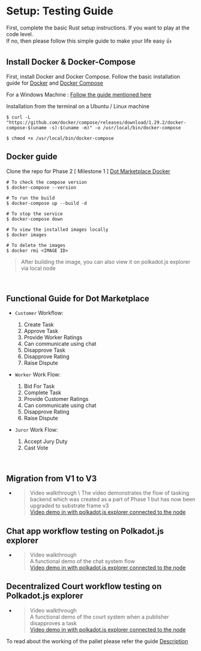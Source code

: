 # Setup: Testing Guide
First, complete the basic Rust setup instructions. If you want to play at the code level. \
If no, then please follow this simple guide to make your life easy :+1:

## Install Docker & Docker-Compose

First, install Docker and Docker Compose. Follow the basic installation guide for [Docker](https://docs.docker.com/engine/install/) and [Docker Compose](https://docs.docker.com/compose/install/)

For a Windows Machine : [Follow the guide mentioned here](https://docs.docker.com/desktop/windows/install/)

Installation from the terminal on a Ubuntu / Linux machine 

```shell
$ curl -L "https://github.com/docker/compose/releases/download/1.29.2/docker-compose-$(uname -s)-$(uname -m)" -o /usr/local/bin/docker-compose
```
```shell
$ chmod +x /usr/local/bin/docker-compose
```

## Docker guide

Clone the repo for Phase 2 [ Milestone 1 ] [Dot Marketplace Docker](https://github.com/WowLabz/dot_marketplace_docker/tree/Phase2_Milestone1)

```shell
# To check the compose version
$ docker-compose --version
```

```shell
# To run the build
$ docker-compose up --build -d
```

```shell
# To stop the service
$ docker-compose down
```

```shell
# To view the installed images locally
$ docker images
```

```shell
# To delete the images
$ docker rmi <IMAGE ID>
```

>After building the image, you can also view it on polkadot.js explorer via local node

<br>

## Functional Guide for Dot Marketplace

* `Customer` Workflow:
    1. Create Task
    2. Approve Task
    3. Provide Worker Ratings
    4. Can communicate using chat
    5. Disapprove Task
    6. Disapprove Rating
    7. Raise Dispute

* `Worker` Work Flow:
    1. Bid For Task
    2. Complete Task
    3. Provide Customer Ratings
    4. Can communicate using chat
    5. Disapprove Rating
    6. Raise Dispute

* `Juror` Work Flow:
    1. Accept Jury Duty
    2. Cast Vote

<br>

## Migration from V1 to V3

* >Video  walkthrough \ 
The video demonstrates the flow of tasking backend which was created as a part of Phase 1 but has now been upgraded to substrate frame v3 \
[Video demo in with polkadot.js explorer connected to the node](https://user-images.githubusercontent.com/57192661/159009199-51befb8b-64d7-4b43-b10f-8324d43fd675.mp4)

## Chat app workflow testing on Polkadot.js explorer 

* >Video  walkthrough \
A functional demo of the chat system flow \
[Video demo in with polkadot.js explorer connected to the node](https://user-images.githubusercontent.com/58659064/158811706-868510e4-dfdd-42d0-8d2e-9620a59e141c.mp4)

## Decentralized Court workflow testing on Polkadot.js explorer 

* >Video  walkthrough \
A functional demo of the court system when a publisher disapproves a task\
[Video demo in with polkadot.js explorer connected to the node](https://user-images.githubusercontent.com/58659064/159296018-f6cffc16-0fed-46b8-9c1b-142d04f45974.mp4)




To read about the working of the pallet please refer the guide [Description](https://github.com/WowLabz/dot-marketplace-v2/blob/main/README.md)



